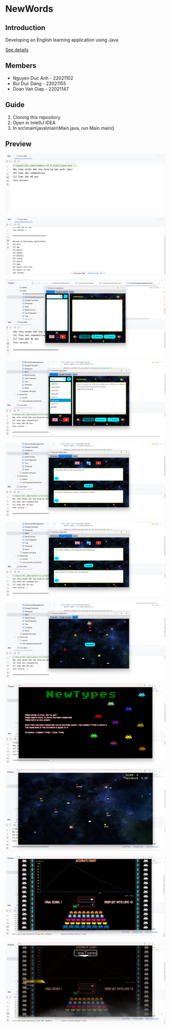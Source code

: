 # NewWords

## Introduction
Developing an English learning application using Java

[See details](https://drive.google.com/file/d/1VOIo0rRgQULL4CYqT6XWD0wBRJ6E3zMH/view)

## Members
  + Nguyen Duc Anh - 22021102
  + Bui Duc Dang - 22021155
  + Doan Van Giap - 22021147

## Guide
1. Cloning this repository
2. Open in IntelliJ IDEA
3. In src\main\java\main\Main.java, run Main.main()

## Preview

![1.png](src%2Fmain%2Fresources%2Fimages4README%2F1.png)

![2.png](src%2Fmain%2Fresources%2Fimages4README%2F2.png)

![3.png](src%2Fmain%2Fresources%2Fimages4README%2F3.png)

![4.png](src%2Fmain%2Fresources%2Fimages4README%2F4.png)

![5.png](src%2Fmain%2Fresources%2Fimages4README%2F5.png)

![6.png](src%2Fmain%2Fresources%2Fimages4README%2F6.png)

![7.png](src%2Fmain%2Fresources%2Fimages4README%2F7.png)

![8.png](src%2Fmain%2Fresources%2Fimages4README%2F8.png)

![9.png](src%2Fmain%2Fresources%2Fimages4README%2F9.png)

![10.png](src%2Fmain%2Fresources%2Fimages4README%2F10.png)

![11.png](src%2Fmain%2Fresources%2Fimages4README%2F11.png)